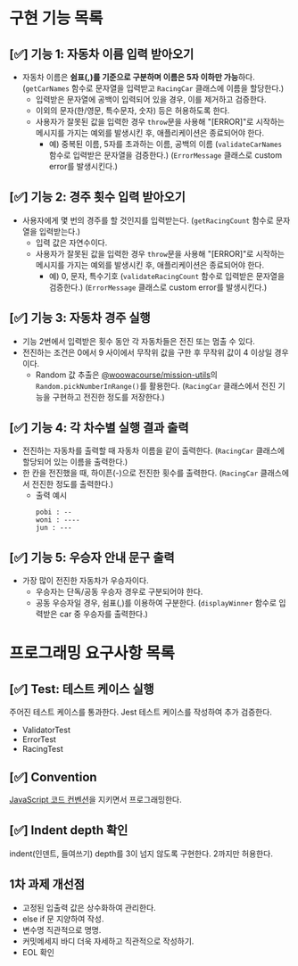 # **구현 기능 목록**

## [✅] 기능 1: 자동차 이름 입력 받아오기
- 자동차 이름은 **쉼표(,)를 기준으로 구분하며 이름은 5자 이하만 가능**하다.
  (`getCarNames` 함수로 문자열을 입력받고 `RacingCar` 클래스에 이름을 할당한다.)
    - 입력받은 문자열에 공백이 입력되어 있을 경우, 이를 제거하고 검증한다.
    - 이외의 문자(한/영문, 특수문자, 숫자) 등은 허용하도록 한다.
    - 사용자가 잘못된 값을 입력한 경우 `throw`문을 사용해 "[ERROR]"로 시작하는 메시지를 가지는 예외를 발생시킨 후, 애플리케이션은 종료되어야 한다.
      - 예) 중복된 이름, 5자를 초과하는 이름, 공백의 이름
    (`validateCarNames` 함수로 입력받은 문자열을 검증한다.)
    (`ErrorMessage` 클래스로 custom error를 발생시킨다.)

## [✅] 기능 2: 경주 횟수 입력 받아오기
- 사용자에게 몇 번의 경주를 할 것인지를 입력받는다.
  (`getRacingCount` 함수로 문자열을 입력받는다.)
  - 입력 값은 자연수이다.
  - 사용자가 잘못된 값을 입력한 경우 `throw`문을 사용해 "[ERROR]"로 시작하는 메시지를 가지는 예외를 발생시킨 후, 애플리케이션은 종료되어야 한다.
    - 예) 0, 문자, 특수기호
    (`validateRacingCount` 함수로 입력받은 문자열을 검증한다.)
    (`ErrorMessage` 클래스로 custom error를 발생시킨다.)
    
## [✅] 기능 3: 자동차 경주 실행
- 기능 2번에서 입력받은 횟수 동안 각 자동차들은 전진 또는 멈출 수 있다.
- 전진하는 조건은 0에서 9 사이에서 무작위 값을 구한 후 무작위 값이 4 이상일 경우이다.
  - Random 값 추출은 [@woowacourse/mission-utils](https://github.com/woowacourse-projects/javascript-mission-utils#mission-utils)의 `Random.pickNumberInRange()`를 활용한다.
  (`RacingCar` 클래스에서 전진 기능을 구현하고 전진한 정도를 저장한다.)


## [✅] 기능 4: 각 차수별 실행 결과 출력
- 전진하는 자동차를 출력할 때 자동차 이름을 같이 출력한다.
(`RacingCar` 클래스에 할당되어 있는 이름을 출력한다.)
- 한 칸을 전진했을 때, 하이픈(-)으로 전진한 횟수를 출력한다.
(`RacingCar` 클래스에서 전진한 정도를 출력한다.)
  - 출력 예시
    ```
    pobi : --
    woni : ----
    jun : ---
    ```

## [✅] 기능 5: 우승자 안내 문구 출력
- 가장 많이 전진한 자동차가 우승자이다.
  - 우승자는 단독/공동 우승자 경우로 구분되어야 한다.
  - 공동 우승자일 경우, 쉼표(,)를 이용하여 구분한다.
  (`displayWinner` 함수로 입력받은 car 중 우승자를 출력한다.)

# **프로그래밍 요구사항 목록**

## [✅] Test: 테스트 케이스 실행
주어진 테스트 케이스를 통과한다.
Jest 테스트 케이스를 작성하여 추가 검증한다.
- ValidatorTest
- ErrorTest
- RacingTest

## [✅] Convention
[JavaScript 코드 컨벤션](https://github.com/ParkSB/javascript-style-guide#%EB%B3%80%EC%88%98-variables)을 지키면서 프로그래밍한다.

## [✅] Indent depth 확인
indent(인덴트, 들여쓰기) depth를 3이 넘지 않도록 구현한다. 2까지만 허용한다.

## **1차 과제 개선점**
- 고정된 입출력 값은 상수화하여 관리한다.
- else if 문 지양하여 작성.
- 변수명 직관적으로 명명.
- 커밋메세지 바디 더욱 자세하고 직관적으로 작성하기.
- EOL 확인
